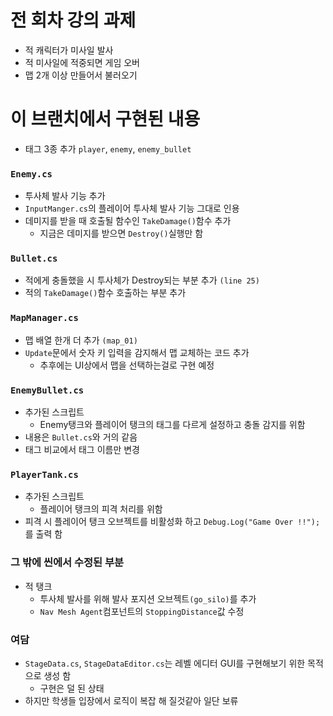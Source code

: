 # 전 회차 강의 과제

- 적 캐릭터가 미사일 발사
- 적 미사일에 적중되면 게임 오버
- 맵 2개 이상 만들어서 불러오기

# 이 브랜치에서 구현된 내용

- 태그 3종 추가 `player`, `enemy`, `enemy_bullet`

### `Enemy.cs`

- 투사체 발사 기능 추가
- `InputManger.cs`의 플레이어 투사체 발사 기능 그대로 인용
- 데미지를 받을 때 호출될 함수인 `TakeDamage()`함수 추가
  - 지금은 데미지를 받으면 `Destroy()`실행만 함

### `Bullet.cs`

- 적에게 충돌했을 시 투사체가 Destroy되는 부분 추가 `(line 25)`
- 적의 `TakeDamage()`함수 호출하는 부분 추가

### `MapManager.cs`

- 맵 배열 한개 더 추가 `(map_01)`
- `Update`문에서 숫자 키 입력을 감지해서 맵 교체하는 코드 추가
  - 추후에는 UI상에서 맵을 선택하는걸로 구현 예정

### `EnemyBullet.cs`

- 추가된 스크립트
  - Enemy탱크와 플레이어 탱크의 태그를 다르게 설정하고 충돌 감지를 위함
- 내용은 `Bullet.cs`와 거의 같음
- 태그 비교에서 태그 이름만 변경

### `PlayerTank.cs`

- 추가된 스크립트
  - 플레이어 탱크의 피격 처리를 위함
- 피격 시 플레이어 탱크 오브젝트를 비활성화 하고 `Debug.Log("Game Over !!");`를 출력 함

### 그 밖에 씬에서 수정된 부분

- 적 탱크
  - 투사체 발사를 위해 발사 포지션 오브젝트`(go_silo)`를 추가
  - `Nav Mesh Agent`컴포넌트의 `StoppingDistance`값 수정

### 여담

- `StageData.cs`, `StageDataEditor.cs`는 레벨 에디터 GUI를 구현해보기 위한 목적으로 생성 함
  - 구현은 덜 된 상태
- 하지만 학생들 입장에서 로직이 복잡 해 질것같아 일단 보류
